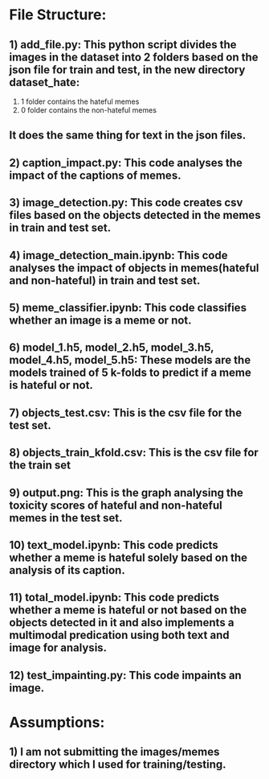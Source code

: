 # File Structure:

## 1) add_file.py: This python script divides the images in the dataset into 2 folders based on the json file for train and test, in the new directory dataset_hate:

1) 1 folder contains the hateful memes
2) 0 folder contains the non-hateful memes

## It does the same thing for text in the json files.

## 2) caption_impact.py: This code analyses the impact of the captions of memes.

## 3) image_detection.py: This code creates csv files based on the objects detected in the memes in train and test set.

## 4) image_detection_main.ipynb: This code analyses the impact of objects in memes(hateful and non-hateful) in train and test set.

## 5) meme_classifier.ipynb: This code classifies whether an image is a meme or not.

## 6) model_1.h5, model_2.h5, model_3.h5, model_4.h5, model_5.h5: These models are the models trained of 5 k-folds to predict if a meme is hateful or not.

## 7) objects_test.csv: This is the csv file for the test set.

## 8) objects_train_kfold.csv: This is the csv file for the train set

## 9) output.png: This is the graph analysing the toxicity scores of hateful and non-hateful memes in the test set.

## 10) text_model.ipynb: This code predicts whether a meme is hateful solely based on the analysis of its caption.

## 11) total_model.ipynb: This code predicts whether a meme is hateful or not based on the objects detected in it and also implements a multimodal predication using both text and image for analysis.

## 12) test_impainting.py: This code impaints an image.

# Assumptions:

## 1) I am not submitting the images/memes directory which I used for training/testing.



